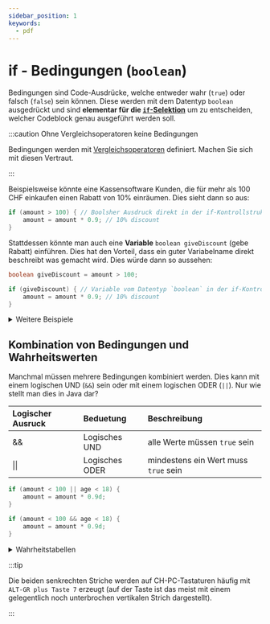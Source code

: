```yaml
---
sidebar_position: 1
keywords:
  - pdf
---
```


# if - Bedingungen (`boolean`)
Bedingungen sind Code-Ausdrücke, welche entweder wahr (`true`) oder falsch
(`false`) sein können. Diese werden mit dem Datentyp `boolean` ausgedrückt und
sind **elementar für die [`if`-Selektion](/docs/woche03/3a-konditionen/if-kontrollstruktur.md)** um zu entscheiden, welcher
Codeblock genau ausgeführt werden soll.

:::caution Ohne Vergleichsoperatoren keine Bedingungen

Bedingungen werden mit [Vergleichsoperatoren](../../woche02/operatoren.md#vergleichsoperatoren) definiert.
Machen Sie sich mit diesen Vertraut.

:::

Beispielsweise könnte eine Kassensoftware Kunden, die für mehr als 100 CHF
einkaufen einen Rabatt von 10% einräumen. Dies sieht dann so aus:

```java
if (amount > 100) { // Boolsher Ausdruck direkt in der if-Kontrollstruktur
    amount = amount * 0.9; // 10% discount
}
```

Stattdessen könnte man auch eine **Variable** `boolean giveDiscount` (gebe
Rabatt) einführen. Dies hat den Vorteil, dass ein guter Variabelname direkt
beschreibt was gemacht wird. Dies würde dann so aussehen:

```java
boolean giveDiscount = amount > 100;

if (giveDiscount) { // Variable vom Datentyp `boolean` in der if-Kontrollstruktur
    amount = amount * 0.9; // 10% discount
}
```

<details>
<summary>Weitere Beispiele</summary>

Hier noch mehr Beispiele wie Boolshe Ausdrücke in boolean Variablen gespeichert
und verwendet werden können. Laut Konvention beginnen diese Variablennamen mit
`is` _(zu Deutsch "ist")_.

```java title="Beispiel Bool'she Ausdrücke in Variablen"
// mit int
int age = 21;                // gegeben ist eine int Variable
boolean is21    = age == 21; // true
boolean isNot21 = age != 21; // false, oder !is21
boolean isAdult = age >= 18; // true
boolean isChild = age <= 18; // false

// Diese Variablen können nun in der if-Kontrollstruktur als Bedingung verwendet werden
if (is21) {
    System.out.println("Das alter ist genau 21");
} else if (isAdult) {
    System.out.println("Es handelt sich um eine erwachsene Person");
}
```

</details>

## Kombination von Bedingungen und Wahrheitswerten

Manchmal müssen mehrere Bedingungen kombiniert werden. Dies kann mit einem
logischen UND (`&&`) sein oder mit einem logischen ODER (`||`). Nur wie stellt
man dies in Java dar?

| Logischer Ausruck | Beduetung      | Beschreibung                         |
| :---------------- | :------------- | :----------------------------------- |
| &&                | Logisches UND  | alle Werte müssen `true` sein        |
| \|\|              | Logisches ODER | mindestens ein Wert muss `true` sein |

<div className="grid"><div>

```java title="Beispiel: ODER"
if (amount < 100 || age < 18) {
    amount = amount * 0.9d;
}
```

</div><div>


```java title="Beispiel: UND"
if (amount < 100 && age < 18) {
    amount = amount * 0.9d;
}
```

</div></div>

<details>
<summary>Wahrheitstabellen</summary>

<div className="grid"><div>

Beim logischen **UND**, `&&`, müssen beide, rsp. **alle Werte `true`** sein.
Sobald ein false auftritt, ist alles false:

| Kombination    | Resultat |
| :------------- | :------- |
| true && true   | true     |
| true && false  | false    |
| false && false | false    |

Rabatt für Einkäufe über 100 CHF UND Kunden jünger als 18 Jahre:


</div><div>

Beim logischen **ODER**, `||`, muss **mindestens ein Wert `true`** sein. Sobald
ein `true` auftritt, ist alles `true`:

| Kombination      | Resultat |
| :--------------- | :------- |
| true \|\| true   | true     |
| true \|\| false  | true     |
| false \|\| false | false    |

Rabatt für Einkäufe über 100 CHF ODER Kunden jünger als 18 Jahre:


</div></div>

</details>

:::tip

Die beiden senkrechten Striche werden auf CH-PC-Tastaturen häufig mit
`ALT-GR plus Taste 7` erzeugt (auf der Taste ist das meist mit einem
gelegentlich noch unterbrochen vertikalen Strich dargestellt).

:::


